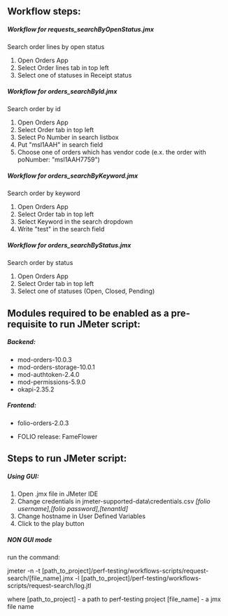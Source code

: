 ## Workflow steps:

##### Workflow for requests_searchByOpenStatus.jmx

Search order lines by open status

1. Open Orders App
2. Select Order lines tab in top left
3. Select one of statuses in Receipt status

##### Workflow for orders_searchById.jmx

Search order by id

1. Open Orders App
2. Select Order tab in top left
3. Select Po Number in search listbox
4. Put "msl1AAH" in search field
5. Choose one of orders which has vendor code (e.x. the order with poNumber: "msl1AAH7759")

##### Workflow for orders_searchByKeyword.jmx

Search order by keyword

1. Open Orders App
2. Select Order tab in top left
3. Select Keyword in the search dropdown
3. Write "test" in the search field

##### Workflow for orders_searchByStatus.jmx

Search order by status

1. Open Orders App
2. Select Order tab in top left
3. Select one of statuses (Open, Closed, Pending)

## Modules required to be enabled as a pre-requisite to run JMeter script:
##### Backend:
- mod-orders-10.0.3
- mod-orders-storage-10.0.1
- mod-authtoken-2.4.0
- mod-permissions-5.9.0
- okapi-2.35.2
##### Frontend:
- folio-orders-2.0.3

- FOLIO release: FameFlower

## Steps to run JMeter script:
##### Using GUI:
1. Open .jmx file in JMeter IDE
2. Change credentials in jmeter-supported-data\credentials.csv 
_[folio username],[folio password],[tenantId]_
3. Change hostname in User Defined Variables
4. Click to the play button

##### NON GUI mode
run the command:

jmeter -n -t [path_to_project]/perf-testing/workflows-scripts/request-search/[file_name].jmx -l [path_to_project]/perf-testing/workflows-scripts/request-search/log.jtl

where [path_to_project] - a path to perf-testing project
	  [file_name] - a jmx file name 



